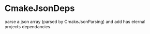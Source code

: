 CmakeJsonDeps
=============

parse a json array (parsed by CmakeJsonParsing) and add has eternal projects dependancies
